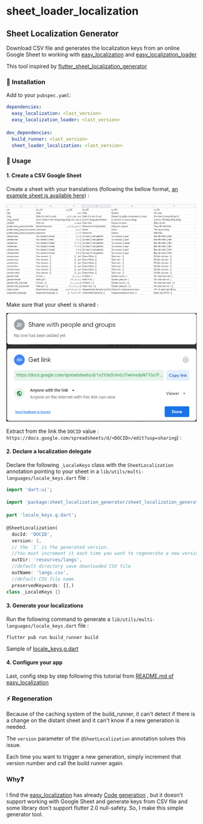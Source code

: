 # sheet_loader_localization

## Sheet Localization Generator

Download CSV file and generates the localization keys from an online Google Sheet to working
with [easy_localization](https://pub.dev/packages/easy_localization)
and [easy_localization_loader](https://pub.dev/packages/easy_localization_loader)

This tool inspired
by [flutter_sheet_localization_generator](https://pub.dev/packages/flutter_sheet_localization_generator)

### 🔩 Installation

Add to your `pubspec.yaml`:

```yaml
dependencies:
  easy_localization: <last_version>
  easy_localization_loader: <last_version>

dev_dependencies:
  build_runner: <last_version>
  sheet_loader_localization: <last_version>
```

### 🔌 Usage

#### 1. Create a CSV Google Sheet

Create a sheet with your translations (following the bellow
format, [an example sheet is available here](https://docs.google.com/spreadsheets/d/1v2Y3e0Uvn0JTwHvsduNT70u7Fy9TG43DIcZYJxPu1ZA/edit?usp=sharing)) :

![csv example file](csv_example.png)

Make sure that your sheet is shared :

![share](share.png)

Extract from the link the `DOCID`
value : `https://docs.google.com/spreadsheets/d/<DOCID>/edit?usp=sharing`) :

#### 2. Declare a localization delegate

Declare the following `_LocaleKeys` class with the `SheetLocalization` annotation pointing to your
sheet in a `lib/utils/multi-languages/locale_keys.dart` file :

```dart
import 'dart:ui';

import 'package:sheet_localization_generator/sheet_localization_generator.dart';

part 'locale_keys.g.dart';

@SheetLocalization(
  docId: 'DOCID',
  version: 1,
  // the `1` is the generated version.
  //You must increment it each time you want to regenerate a new version of the labels.
  outDir: 'resources/langs',
  //default directory save downloaded CSV file
  outName: 'langs.csv',
  //default CSV file name
  preservedKeywords: [],)
class _LocaleKeys {}
```

#### 3. Generate your localizations

Run the following command to generate a `lib/utils/multi-languages/locale_keys.dart` file :

```
flutter pub run build_runner build
```

Sample
of [locale_keys.g.dart](https://github.com/Hoang-Nguyenn/sheet_loader_localization/blob/main/example/lib/utils/multi-languages/locale_keys.g.dart)

#### 4. Configure your app

Last, config step by step following this tutorial
from [README.md of easy_localization ](https://github.com/aissat/easy_localization/blob/develop/README.md)

### ⚡ Regeneration

Because of the caching system of the build_runner, it can't detect if there is a change on the
distant sheet and it can't know if a new generation is needed.

The `version` parameter of the `@SheetLocalization` annotation solves this issue.

Each time you want to trigger a new generation, simply increment that version number and call the
build runner again.

### Why❓️

I find the [easy_localization](https://pub.dev/packages/easy_localization) has
already [Code generation](https://github.com/aissat/easy_localization/blob/develop/README.md#-code-generation)
, but it doesn't support working with Google Sheet and generate keys from CSV file and some library don't support flutter 2.0 null-safety. So, I make this
simple generator tool.
